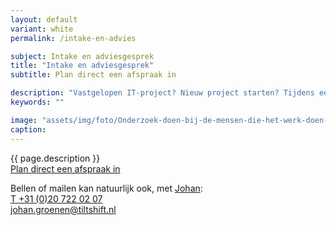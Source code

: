 ```yaml
---
layout: default
variant: white
permalink: /intake-en-advies

subject: Intake en adviesgesprek
title: "Intake en adviesgesprek"
subtitle: Plan direct een afspraak in

description: "Vastgelopen IT-project? Nieuw project starten? Tijdens een vrijblijvend intake- en adviesgesprek bespreken we wat de situatie is en hoe we daarbij kunnen helpen."
keywords: ""

image: "assets/img/foto/Onderzoek-doen-bij-de-mensen-die-het-werk-doen-design-thinking-overheid.jpg"
caption: 
---
```

{{ page.description }}<br>
[Plan direct een afspraak in](https://calendly.com/johan-at-tiltshift/intake)

Bellen of mailen kan natuurlijk ook, met [Johan](/mensen/johan-groenen/):<br>
<a href="tel:+310207220207">T +31 (0)20 722 02 07</a><br>
<a href="mailto:johan.groenen@tiltshift.nl">johan.groenen@tiltshift.nl</a>
